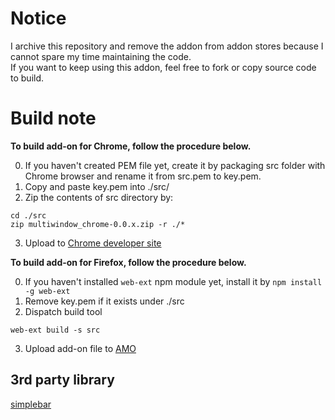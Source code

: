 # Notice
I archive this repository and remove the addon from addon stores because I cannot spare my time maintaining the code.  
If you want to keep using this addon, feel free to fork or copy source code to build.

# Build note

__To build add-on for Chrome, follow the procedure below.__

0. If you haven't created PEM file yet, create it by packaging src folder with Chrome browser and rename it from src.pem to key.pem.
1. Copy and paste key.pem into ./src/
2. Zip the contents of src directory by:
  ```
  cd ./src
  zip multiwindow_chrome-0.0.x.zip -r ./*
  ```
3. Upload to [Chrome developer site](https://chrome.google.com/webstore/developer/dashboard)

__To build add-on for Firefox, follow the procedure below.__

0. If you haven't installed `web-ext` npm module yet, install it by `npm install -g web-ext`
1. Remove key.pem if it exists under ./src
2. Dispatch build tool
  ```
  web-ext build -s src
  ```
3. Upload add-on file to [AMO](https://addons.mozilla.org/ja/developers/addons)

## 3rd party library

[simplebar](https://github.com/Grsmto/simplebar/tree/971043679c8762339845fe0ab8b55566bfab4fab)


